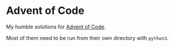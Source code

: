 # Advent of Code
My humble solutions for [Advent of Code](https://adventofcode.com/).

Most of them need to be run from their own directory with `python3`.